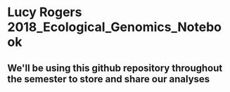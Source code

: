# Lucy Rogers 2018_Ecological_Genomics_Notebook

## We'll be using this github repository throughout the semester to store and share our analyses